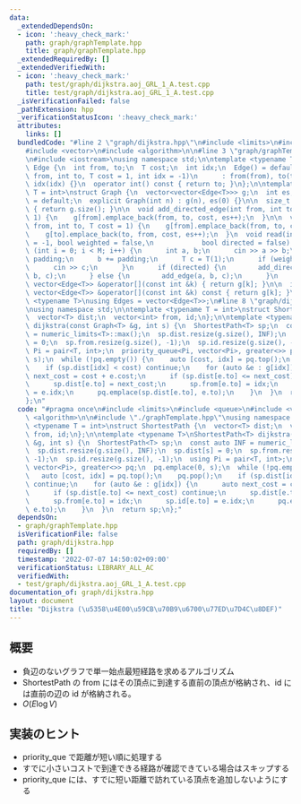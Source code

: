 ```yaml
---
data:
  _extendedDependsOn:
  - icon: ':heavy_check_mark:'
    path: graph/graphTemplate.hpp
    title: graph/graphTemplate.hpp
  _extendedRequiredBy: []
  _extendedVerifiedWith:
  - icon: ':heavy_check_mark:'
    path: test/graph/dijkstra.aoj_GRL_1_A.test.cpp
    title: test/graph/dijkstra.aoj_GRL_1_A.test.cpp
  _isVerificationFailed: false
  _pathExtension: hpp
  _verificationStatusIcon: ':heavy_check_mark:'
  attributes:
    links: []
  bundledCode: "#line 2 \"graph/dijkstra.hpp\"\n#include <limits>\n#include <queue>\n\
    #include <vector>\n#include <algorithm>\n\n#line 3 \"graph/graphTemplate.hpp\"\
    \n#include <iostream>\nusing namespace std;\n\ntemplate <typename T = int>\nstruct\
    \ Edge {\n  int from, to;\n  T cost;\n  int idx;\n  Edge() = default;\n\n  Edge(int\
    \ from, int to, T cost = 1, int idx = -1)\n      : from(from), to(to), cost(cost),\
    \ idx(idx) {}\n  operator int() const { return to; }\n};\n\ntemplate <typename\
    \ T = int>\nstruct Graph {\n  vector<vector<Edge<T>>> g;\n  int es;\n\n  Graph()\
    \ = default;\n  explicit Graph(int n) : g(n), es(0) {}\n\n  size_t size() const\
    \ { return g.size(); }\n\n  void add_directed_edge(int from, int to, T cost =\
    \ 1) {\n    g[from].emplace_back(from, to, cost, es++);\n  }\n\n  void add_edge(int\
    \ from, int to, T cost = 1) {\n    g[from].emplace_back(from, to, cost, es);\n\
    \    g[to].emplace_back(to, from, cost, es++);\n  }\n  void read(int M, int padding\
    \ = -1, bool weighted = false,\n            bool directed = false) {\n    for\
    \ (int i = 0; i < M; i++) {\n      int a, b;\n      cin >> a >> b;\n      a +=\
    \ padding;\n      b += padding;\n      T c = T(1);\n      if (weighted) {\n  \
    \      cin >> c;\n      }\n      if (directed) {\n        add_directed_edge(a,\
    \ b, c);\n      } else {\n        add_edge(a, b, c);\n      }\n    }\n  }\n  inline\
    \ vector<Edge<T>> &operator[](const int &k) { return g[k]; }\n\n  inline const\
    \ vector<Edge<T>> &operator[](const int &k) const { return g[k]; }\n};\n\ntemplate\
    \ <typename T>\nusing Edges = vector<Edge<T>>;\n#line 8 \"graph/dijkstra.hpp\"\
    \nusing namespace std;\n\ntemplate <typename T = int>\nstruct ShortestPath {\n\
    \  vector<T> dist;\n  vector<int> from, id;\n};\n\ntemplate <typename T>\nShortestPath<T>\
    \ dijkstra(const Graph<T> &g, int s) {\n  ShortestPath<T> sp;\n  const auto INF\
    \ = numeric_limits<T>::max();\n  sp.dist.resize(g.size(), INF);\n  sp.dist[s]\
    \ = 0;\n  sp.from.resize(g.size(), -1);\n  sp.id.resize(g.size(), -1);\n  using\
    \ Pi = pair<T, int>;\n  priority_queue<Pi, vector<Pi>, greater<>> pq;\n  pq.emplace(0,\
    \ s);\n  while (!pq.empty()) {\n    auto [cost, idx] = pq.top();\n    pq.pop();\n\
    \    if (sp.dist[idx] < cost) continue;\n    for (auto &e : g[idx]) {\n      auto\
    \ next_cost = cost + e.cost;\n      if (sp.dist[e.to] <= next_cost) continue;\n\
    \      sp.dist[e.to] = next_cost;\n      sp.from[e.to] = idx;\n      sp.id[e.to]\
    \ = e.idx;\n      pq.emplace(sp.dist[e.to], e.to);\n    }\n  }\n  return sp;\n\
    };\n"
  code: "#pragma once\n#include <limits>\n#include <queue>\n#include <vector>\n#include\
    \ <algorithm>\n\n#include \"./graphTemplate.hpp\"\nusing namespace std;\n\ntemplate\
    \ <typename T = int>\nstruct ShortestPath {\n  vector<T> dist;\n  vector<int>\
    \ from, id;\n};\n\ntemplate <typename T>\nShortestPath<T> dijkstra(const Graph<T>\
    \ &g, int s) {\n  ShortestPath<T> sp;\n  const auto INF = numeric_limits<T>::max();\n\
    \  sp.dist.resize(g.size(), INF);\n  sp.dist[s] = 0;\n  sp.from.resize(g.size(),\
    \ -1);\n  sp.id.resize(g.size(), -1);\n  using Pi = pair<T, int>;\n  priority_queue<Pi,\
    \ vector<Pi>, greater<>> pq;\n  pq.emplace(0, s);\n  while (!pq.empty()) {\n \
    \   auto [cost, idx] = pq.top();\n    pq.pop();\n    if (sp.dist[idx] < cost)\
    \ continue;\n    for (auto &e : g[idx]) {\n      auto next_cost = cost + e.cost;\n\
    \      if (sp.dist[e.to] <= next_cost) continue;\n      sp.dist[e.to] = next_cost;\n\
    \      sp.from[e.to] = idx;\n      sp.id[e.to] = e.idx;\n      pq.emplace(sp.dist[e.to],\
    \ e.to);\n    }\n  }\n  return sp;\n};"
  dependsOn:
  - graph/graphTemplate.hpp
  isVerificationFile: false
  path: graph/dijkstra.hpp
  requiredBy: []
  timestamp: '2022-07-07 14:50:02+09:00'
  verificationStatus: LIBRARY_ALL_AC
  verifiedWith:
  - test/graph/dijkstra.aoj_GRL_1_A.test.cpp
documentation_of: graph/dijkstra.hpp
layout: document
title: "Dijkstra (\u5358\u4E00\u59CB\u70B9\u6700\u77ED\u7D4C\u8DEF)"
---
```


## 概要

- 負辺のないグラフで単一始点最短経路を求めるアルゴリズム
- ShortestPath の from にはその頂点に到達する直前の頂点が格納され、id には直前の辺の id が格納される。
- $O(E\log V)$

## 実装のヒント

- priority_que で距離が短い順に処理する
- すでに小さいコストで到達できる経路が確認できている場合はスキップする
- priority_que には、すでに短い距離で訪れている頂点を追加しないようにする

[](https://ei1333.github.io/library/graph/shortest-path/dijkstra.hpp)
